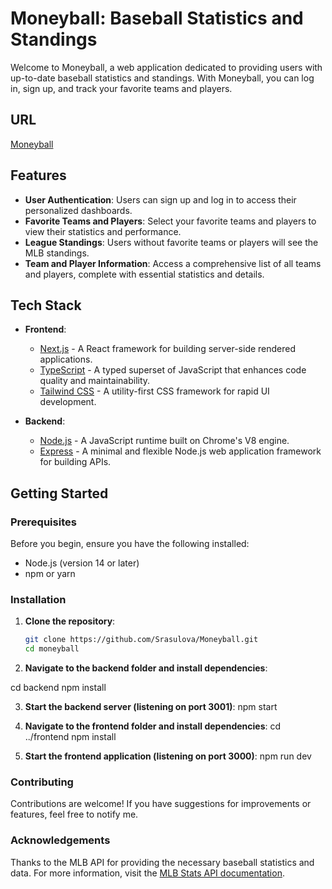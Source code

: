 # Moneyball: Baseball Statistics and Standings

Welcome to Moneyball, a web application dedicated to providing users with up-to-date baseball statistics and standings. With Moneyball, you can log in, sign up, and track your favorite teams and players.

## URL

[Moneyball](https://moneyball.onrender.com)

## Features

- **User Authentication**: Users can sign up and log in to access their personalized dashboards.
- **Favorite Teams and Players**: Select your favorite teams and players to view their statistics and performance.
- **League Standings**: Users without favorite teams or players will see the MLB standings.
- **Team and Player Information**: Access a comprehensive list of all teams and players, complete with essential statistics and details.

## Tech Stack

- **Frontend**:

  - [Next.js](https://nextjs.org/) - A React framework for building server-side rendered applications.
  - [TypeScript](https://www.typescriptlang.org/) - A typed superset of JavaScript that enhances code quality and maintainability.
  - [Tailwind CSS](https://tailwindcss.com/) - A utility-first CSS framework for rapid UI development.

- **Backend**:
  - [Node.js](https://nodejs.org/) - A JavaScript runtime built on Chrome's V8 engine.
  - [Express](https://expressjs.com/) - A minimal and flexible Node.js web application framework for building APIs.

## Getting Started

### Prerequisites

Before you begin, ensure you have the following installed:

- Node.js (version 14 or later)
- npm or yarn

### Installation

1. **Clone the repository**:

   ```bash
   git clone https://github.com/Srasulova/Moneyball.git
   cd moneyball

   ```

2. **Navigate to the backend folder and install dependencies**:

cd backend
npm install

3. **Start the backend server (listening on port 3001)**:
   npm start

4. **Navigate to the frontend folder and install dependencies**:
   cd ../frontend
   npm install

5. **Start the frontend application (listening on port 3000)**:
   npm run dev

### Contributing

Contributions are welcome! If you have suggestions for improvements or features, feel free to notify me.

### Acknowledgements

Thanks to the MLB API for providing the necessary baseball statistics and data. For more information, visit the [MLB Stats API documentation](https://github.com/toddrob99/MLB-StatsAPI/wiki/Endpoints#url-httpsstatsapimlbcomapiverleague).
